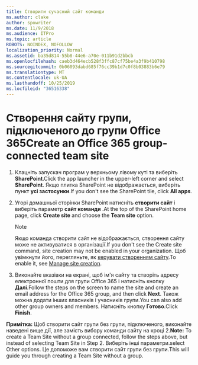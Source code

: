 ```yaml
---
title: Створити сучасний сайт команди
ms.author: clake
author: spowriter
ms.date: 11/9/2018
ms.audience: ITPro
ms.topic: article
ROBOTS: NOINDEX, NOFOLLOW
localization_priority: Normal
ms.assetid: ba35d814-55b8-44e6-a70e-011b91d2bbcb
ms.openlocfilehash: caeb3d464ecb528f3ffc87cf75be4a3f9b410798
ms.sourcegitcommit: 0b06093dabd685f76cc39b1d7c0f8b03883b6e79
ms.translationtype: MT
ms.contentlocale: uk-UA
ms.lasthandoff: 10/25/2019
ms.locfileid: "36516338"
---
```

# <a name="create-an-office-365-group-connected-team-site"></a><span data-ttu-id="fd4a4-102">Створення сайту групи, підключеного до групи Office 365</span><span class="sxs-lookup"><span data-stu-id="fd4a4-102">Create an Office 365 group-connected team site</span></span>

1. <span data-ttu-id="fd4a4-103">Клацніть запускач програм у верхньому лівому куті та виберіть **SharePoint**.</span><span class="sxs-lookup"><span data-stu-id="fd4a4-103">Click the app launcher in the upper-left corner and select **SharePoint**.</span></span> <span data-ttu-id="fd4a4-104">Якщо плитка SharePoint не відображається, виберіть пункт **усі застосунки**.</span><span class="sxs-lookup"><span data-stu-id="fd4a4-104">If you don't see the SharePoint tile, click **All apps**.</span></span>
    
2. <span data-ttu-id="fd4a4-105">Угорі домашньої сторінки SharePoint натисніть **створити сайт** і виберіть параметр **сайт команди** .</span><span class="sxs-lookup"><span data-stu-id="fd4a4-105">At the top of the SharePoint home page, click **Create site** and choose the **Team site** option.</span></span> 
    
    > [!NOTE]
    > <span data-ttu-id="fd4a4-106">Якщо команда створити сайт не відображається, створення сайту може не активуватися в організації.</span><span class="sxs-lookup"><span data-stu-id="fd4a4-106">If you don't see the Create site command, site creation may not be enabled in your organization.</span></span> <span data-ttu-id="fd4a4-107">Щоб увімкнути його, перегляньте, як [керувати створенням сайту](https://go.microsoft.com/fwlink/?linkid=2009644).</span><span class="sxs-lookup"><span data-stu-id="fd4a4-107">To enable it, see [Manage site creation](https://go.microsoft.com/fwlink/?linkid=2009644).</span></span> 
  
3. <span data-ttu-id="fd4a4-108">Виконайте вказівки на екрані, щоб ім'я сайту та створіть адресу електронної пошти для групи Office 365 і натисніть кнопку **Далі**.</span><span class="sxs-lookup"><span data-stu-id="fd4a4-108">Follow the steps on the screen to name the site and create an email address for the Office 365 group, and then click **Next**.</span></span> <span data-ttu-id="fd4a4-109">Також можна додати інших власників і учасників групи.</span><span class="sxs-lookup"><span data-stu-id="fd4a4-109">You can also add other group owners and members.</span></span> <span data-ttu-id="fd4a4-110">Натисніть кнопку **Готово**.</span><span class="sxs-lookup"><span data-stu-id="fd4a4-110">Click **Finish**.</span></span>
  
 <span data-ttu-id="fd4a4-111">**Примітка:** Щоб створити сайт групи без групи, підключеного, виконайте наведені вище дії, але замість вибору команди сайту на кроці 2.</span><span class="sxs-lookup"><span data-stu-id="fd4a4-111">**Note:** To create a Team Site without a group connected, follow the steps above, but instead of selecting Team Site in Step 2.</span></span> <span data-ttu-id="fd4a4-112">Виберіть інші параметри.</span><span class="sxs-lookup"><span data-stu-id="fd4a4-112">select Other options.</span></span> <span data-ttu-id="fd4a4-113">Це допоможе вам створити сайт групи без групи.</span><span class="sxs-lookup"><span data-stu-id="fd4a4-113">This will guide you through creating a Team Site without a group.</span></span> 
    

